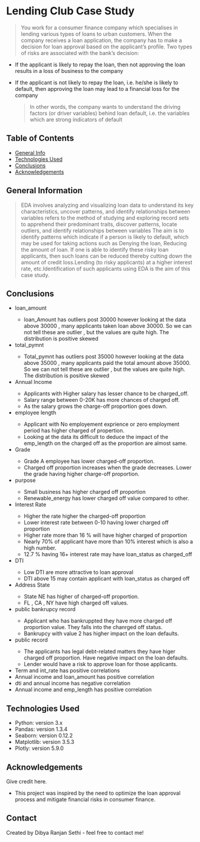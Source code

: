 # Lending Club Case Study
> You work for a consumer finance company which specialises in lending various types of loans to urban customers. When the company receives a loan application, the company has to make a decision for loan approval based on the applicant’s profile. Two types of risks are associated with the bank’s decision:

- If the applicant is likely to repay the loan, then not approving the loan results in a loss of business to the company

- If the applicant is not likely to repay the loan, i.e. he/she is likely to default, then approving the loan may lead to a financial loss for the company
  > In other words, the company wants to understand the driving factors (or driver variables) behind loan default, i.e. the variables which are strong indicators of default


## Table of Contents
* [General Info](#general-information)
* [Technologies Used](#technologies-used)
* [Conclusions](#conclusions)
* [Acknowledgements](#acknowledgements)

<!-- You can include any other section that is pertinent to your problem -->

## General Information
> EDA involves analyzing and visualizing loan data to understand its key characteristics, uncover patterns, and identify relationships between variables refers to the method of studying and exploring record sets to apprehend their predominant traits, discover patterns, locate outliers, and identify relationships between variables
> The aim is to identify patterns which indicate if a person is likely to default, which may be used for taking actions such as Denying the loan,
Reducing the amount of loan. If one is able to identify these risky loan applicants, then such loans can be reduced thereby cutting down the amount of credit loss.Lending (to risky applicants) at a higher interest rate, etc.Identification of such applicants using EDA is the aim of this case study.

<!-- You don't have to answer all the questions - just the ones relevant to your project. -->

## Conclusions
- loan_amount
  >
   - loan_Amount has outliers post 30000 however looking at the data above 30000 , many applicants taken loan above 30000. So we can not tell these are outlier , but the values are quite high.
The distribution is positive skewed
- total_pymnt
  >
   - Total_pymnt has outliers post 35000 however looking at the data above 35000 , many applicants paid the total amount above 35000. So we can not tell these are outlier , but the values are quite high.
The distribution is positive skewed
- Annual Income
  >
    - Applicants with Higher salary has lesser chance to be charged_off.
    - Salary range between 0-20K has more chances of charged off.
    - As the salary grows the charge-off proportion goes down.
- employee length
  >
   - Applicant with No employement exprience or zero employment period has higher charged of propertion.
   - Looking at the data its difficult to deduce the impact of the emp_length on the charged off as the proportion are almost same.
- Grade
  >
   - Grade A employee has lower charged-off proportion.
   - Charged off proportion increases when the grade decreases. Lower the grade having higher charge-off proportion.
- purpose
  >
   - Small business has higher charged off proportion
   - Renewable_energy has lower charged off value compared to other.
- Interest Rate
  >
   - Higher the rate higher the charged-off proportion
   - Lower interest rate between 0-10 having lower charged off proportion
   - Higher rate more than 16 % will have higher charged of proportion
   - Nearly 70% of applicant have more than 10% interest which is also a high number.
   - 12.7 % having 16+ interest rate may have loan_status as charged_off
- DTI
  >
   - Low DTI are more attractive to loan approval
   - DTI above 15 may contain applicant with loan_status as charged off
- Address State
  >
   - State NE has higher of charged-off proportion.
   - FL , CA , NY have high charged off values.
- public bankrupcy record
  >
   - Applicant who has bankruppted they have more charged off proportion value. They falls into the chanrged off status.
   - Bankrupcy with value 2 has higher impact on the loan defaults.
- public record
  >
   - The applicants has legal debt-related matters they have higer charged off proportion. Have negative impact on the loan defaults.
   - Lender would have a risk to approve loan for those applicants.
- Term and int_rate has positive correlations
- Annual income and loan_amount has positive correlation
- dti and annual income has negative correlation
- Annual income and emp_length has positive correlation

<!-- You don't have to answer all the questions - just the ones relevant to your project. -->


## Technologies Used
- Python: version 3.x
- Pandas: version 1.3.4
- Seaborn: version 0.12.2
- Matplotlib: version 3.5.3
- Plotly: version 5.9.0

<!-- As the libraries versions keep on changing, it is recommended to mention the version of library used in this project -->

## Acknowledgements
Give credit here.
- This project was inspired by the need to optimize the loan approval process and mitigate financial risks in consumer finance.


## Contact
Created by Dibya Ranjan Sethi - feel free to contact me!
